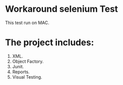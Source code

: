 # Workaround selenium Test 


This test run on MAC.

# The project includes:

1. XML.
2. Object Factory.
3. Junit.
4. Reports.
5. Visual Testing.
